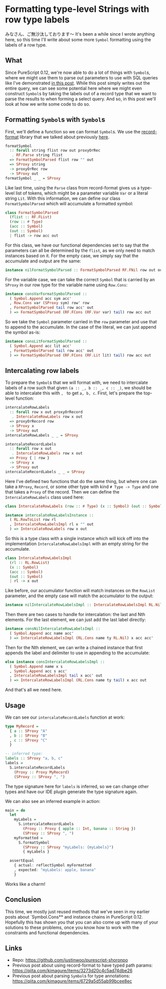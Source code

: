 # Formatting type-level Strings with row type labels

みなさん、ご無沙汰しております〜 It's been a while since I wrote anything here, so this time I'll write about some more `Symbol` formatting using the labels of a row type.

## What

Since PureScript 0.12, we're now able to do a lot of things with `Symbol`s, where we might use them to parse out parameters to use with SQL queries like I've demonstrated [in this post](https://qiita.com/kimagure/items/4b08e9f0479d5866ec04). While this post simply writes out the entire query, we can see some potential here where we might even construct `Symbol`s by taking the labels out of a record type that we want to parse the results to when forming a select query. And so, in this post we'll look at how we write some code to do so.

## Formatting `Symbol`s with `Symbol`s

First, we'll define a function so we can format `Symbol`s. We use the [record-format](https://github.com/kcsongor/purescript-record-format) library that we talked about previously [here](https://qiita.com/kimagure/items/3273d20c4c5ad74dbe26#record-format).

```hs
formatSymbol
  :: forall string flist row out proxyOrRec
   . RF.Parse string flist
  => FormatSymbolParsed flist row "" out
  => SProxy string
  -> proxyOrRec row
  -> SProxy out
formatSymbol _ _ = SProxy
```

Like last time, using the `Parse` class from record-format gives us a type-level list of tokens, which might be a parameter variable `Var` or a literal string `Lit`. With this information, we can define our class `FormatSymbolParsed` which will accumulate a formatted symbol:

```hs
class FormatSymbolParsed
  (flist :: RF.FList)
  (row :: # Type)
  (acc :: Symbol)
  (out :: Symbol)
  | flist -> row acc out
```

For this class, we have our functional dependencies set to say that the parameters can all be determined by the `flist`, as we only need to match instances based on it. For the empty case, we simply say that the accumulate and output are the same:

```hs
instance nilFormatSymbolParsed :: FormatSymbolParsed RF.FNil row out out
```

For the variable case, we can take the correct `Symbol` that is carried by an `SProxy` in our row type for the variable name using `Row.Cons`:

```hs
instance consVarFormatSymbolParsed ::
  ( Symbol.Append acc sym acc'
  , Row.Cons var (SProxy sym) row' row
  , FormatSymbolParsed tail row acc' out
  ) => FormatSymbolParsed (RF.FCons (RF.Var var) tail) row acc out
```

So we take the `Symbol` parameter carried in the `row` parameter and use that to append to the accumulate. In the case of the literal, we can just append the symbol as-is:

```hs
instance consLitFormatSymbolParsed ::
  ( Symbol.Append acc lit acc'
  , FormatSymbolParsed tail row acc' out
  ) => FormatSymbolParsed (RF.FCons (RF.Lit lit) tail) row acc out
```

## Intercalating row labels

To prepare the `Symbol`s that we will format with, we need to intercalate labels of a row such that given `(a :: _, b :: _, c :: _)`, we should be able to intercalate this with `, ` to get `a, b, c`. First, let's prepare the top-level function:

```hs
intercalateRowLabels
  :: forall row x out proxyOrRecord
   . IntercalateRowLabels row x out
  => proxyOrRecord row
  -> SProxy x
  -> SProxy out
intercalateRowLabels _ _ = SProxy

intercalateRecordLabels
  :: forall row x out
   . IntercalateRowLabels row x out
  => Proxy { | row }
  -> SProxy x
  -> SProxy out
intercalateRecordLabels _ _ = SProxy
```

Here I've defined two functions that do the same thing, but where one can take a `RProxy`, `Record`, or some other type with kind `# Type -> Type` and one that takes a `Proxy` of the record. Then we can define the `IntercalateRowLabels` class used here:

```hs
class IntercalateRowLabels (row :: # Type) (x :: Symbol) (out :: Symbol)

instance intercalateRowLabelsInstance ::
  ( RL.RowToList row rl
  , IntercalateRowLabelsImpl rl x "" out
  ) => IntercalateRowLabels row x out
```

So this is a type class with a single instance which will kick off into the implementation `IntercalateRowLabelsImpl` with an empty string for the accumulate.

```hs
class IntercalateRowLabelsImpl
  (rl :: RL.RowList)
  (x :: Symbol)
  (acc :: Symbol)
  (out :: Symbol)
  | rl -> x out
```

Like before, our accumulator function will match instances on the `RowList` parameter, and the empty case will match the accumulator to the output:

```hs
instance nilIntercalateRowLabelsImpl :: IntercalateRowLabelsImpl RL.Nil x out out
```

Then there are two cases to handle for intercalation: the last and Nth elements. For the last element, we can just add the last label directly:

```hs
instance consNilIntercalateRowLabelsImpl ::
  ( Symbol.Append acc name acc'
  ) => IntercalateRowLabelsImpl (RL.Cons name ty RL.Nil) x acc acc'
```

Then for the Nth element, we can write a chained instance that first appends the label and delimiter to use in appending to the accumulate:

```hs
else instance consIntercalateRowLabelsImpl ::
  ( Symbol.Append name x s
  , Symbol.Append acc s acc'
  , IntercalateRowLabelsImpl tail x acc' out
  ) => IntercalateRowLabelsImpl (RL.Cons name ty tail) x acc out
```

And that's all we need here.

## Usage

We can see our `intercalateRecordLabels` function at work:

```hs
type MyRecord =
  { a :: SProxy "A"
  , b :: SProxy "B"
  , c :: SProxy "C"
  }

-- inferred type:
labels :: SProxy "a, b, c"
labels =
  S.intercalateRecordLabels
    (Proxy :: Proxy MyRecord)
    (SProxy :: SProxy ", ")
```

The type signature here for `labels` is inferred, so we can change other types and have our IDE plugin generate the type signature again.

We can also see an inferred example in action:

```hs
main = do
  let
    myLabels =
      S.intercalateRecordLabels
        (Proxy :: Proxy { apple :: Int, banana :: String })
        (SProxy :: SProxy ", ")
    myFormatted =
      S.formatSymbol
        (SProxy :: SProxy "myLabels: {myLabels}")
        { myLabels }

  assertEqual
    { actual: reflectSymbol myFormatted
    , expected: "myLabels: apple, banana"
    }
```

Works like a charm!

## Conclusion

This time, we mostly just reused methods that we've seen in my earlier posts about `Symbol.Cons** and instance chains in PureScript 0.12. Hopefully this has shown you that you can also come up with many of your solutions to these problems, once you know how to work with the constraints and functional dependencies.

## Links

* Repo: https://github.com/justinwoo/purescript-shoronpo
* Previous post about using record-format to have typed path params: https://qiita.com/kimagure/items/3273d20c4c5ad74dbe26
* Previous post about parsing `Symbol`s for type annotations: https://qiita.com/kimagure/items/6729a5d55ab99bcee8ec
